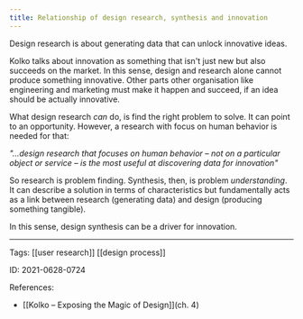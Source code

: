 ```yaml
---
title: Relationship of design research, synthesis and innovation
---
```


Design research is about generating data that can unlock innovative ideas. 

Kolko talks about innovation as something that isn't just new but also succeeds on the market. In this sense, design and research alone cannot produce something innovative. Other parts other organisation like engineering and marketing must make it happen and succeed, if an idea should be actually innovative.

What design research *can* do, is find the right problem to solve. It can point to an opportunity. However, a research with focus on human behavior is needed for that:

*"...design research that focuses on human behavior – not on a particular object or service – is the most useful at discovering data for innovation"*

So research is problem finding. Synthesis, then, is problem *understanding*. It can describe a solution in terms of characteristics but fundamentally acts as a link between research (generating data) and design (producing something tangible).

In this sense, design synthesis can be a driver for innovation.

---

Tags: [[user research]] [[design process]]

ID: 2021-0628-0724

References:
- [[Kolko – Exposing the Magic of Design]](ch. 4)
